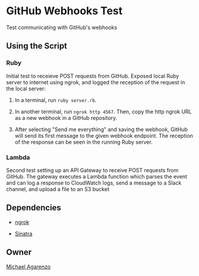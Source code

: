 # GitHub Webhooks Test

Test communicating with GitHub's webhooks

## Using the Script

### Ruby

Initial test to receieve POST requests from GitHub. Exposed local Ruby server to internet using ngrok, and logged the reception of the request in the local server:

1. In a terminal, run `ruby server.rb`.

2. In another terminal, run `ngrok http 4567`. Then, copy the http ngrok URL as a new webhook in a GitHub repository.

3. After selecting "Send me everything" and saving the webhook, GitHub will send its first message to the given webhook endpoint. The reception of the response can be seen in the running Ruby server.

### Lambda
Second test setting up an API Gateway to receive POST requests from GitHub. The gateway executes a Lambda function which parses the event and can log a response to CloudWatch logs, send a message to a Slack channel, and upload a file to an S3 bucket

## Dependencies

* [ngrok](https://ngrok.com/)

* [Sinatra](http://sinatrarb.com/)

## Owner

[Michael Agarenzo](https://linkedin.com/in/magarenzo)
